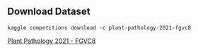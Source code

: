 ## Download Dataset

`kaggle competitions download -c plant-pathology-2021-fgvc8`

[Plant Pathology 2021 - FGVC8](https://www.kaggle.com/c/plant-pathology-2021-fgvc8/data)

